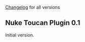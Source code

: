  [Changelog](https://github.com/kean/Nuke-Toucan-Plugin/releases) for all versions

## Nuke Toucan Plugin 0.1

Initial version.
